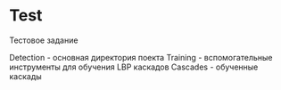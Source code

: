 ﻿# Test
Тестовое задание

Detection - основная директория поекта
Training - вспомогательные инструменты для обучения LBP каскадов
Cascades - обученные каскады